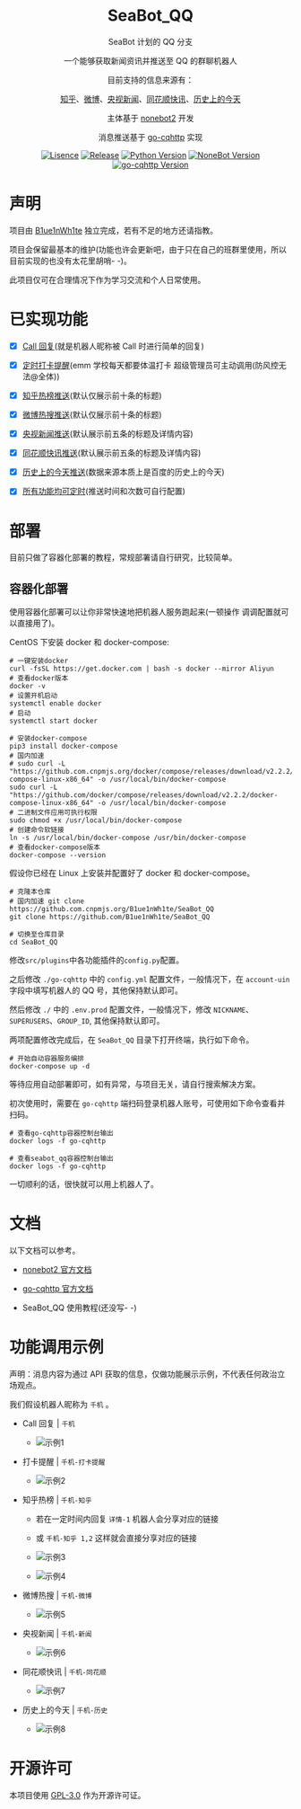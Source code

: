 <div align="center">

# SeaBot_QQ

SeaBot 计划的 QQ 分支

一个能够获取新闻资讯并推送至 QQ 的群聊机器人

目前支持的信息来源有：

[知乎](https://www.zhihu.com/)、[微博](https://weibo.com/)、[央视新闻](https://news.cctv.com/)、[同花顺快讯](https://news.10jqka.com.cn/realtimenews.html)、[历史上的今天](https://baike.baidu.com/calendar/)

主体基于 [nonebot2](https://github.com/nonebot/nonebot2) 开发

消息推送基于 [go-cqhttp](https://github.com/Mrs4s/go-cqhttp) 实现

[![Lisence](https://img.shields.io/github/license/B1ue1nWh1te/SeaBot_QQ)](https://github.com/B1ue1nWh1te/SeaBot_QQ/blob/main/LICENSE)
[![Release](https://img.shields.io/github/v/release/B1ue1nWh1te/SeaBot_QQ?include_prereleases)](https://github.com/B1ue1nWh1te/SeaBot_QQ/releases/)
[![Python Version](https://img.shields.io/badge/python-3.7+-blue)](https://www.python.org/)
[![NoneBot Version](https://img.shields.io/badge/nonebot2-red)](https://github.com/nonebot/nonebot2)
[![go-cqhttp Version](https://img.shields.io/badge/gocqhttp-purple)](https://github.com/Mrs4s/go-cqhttp)

</div>

# 声明

项目由 [B1ue1nWh1te](https://github.com/B1ue1nWh1te) 独立完成，若有不足的地方还请指教。

项目会保留最基本的维护(功能也许会更新吧，由于只在自己的班群里使用，所以目前实现的也没有太花里胡哨- -)。

此项目仅可在合理情况下作为学习交流和个人日常使用。

# 已实现功能

- [x] [Call 回复](https://github.com/B1ue1nWh1te/SeaBot_QQ/tree/main/src/plugins/chat)(就是机器人昵称被 Call 时进行简单的回复)

- [x] [定时打卡提醒](https://github.com/B1ue1nWh1te/SeaBot_QQ/tree/main/src/plugins/clockin)(emm 学校每天都要体温打卡 超级管理员可主动调用(防风控无法@全体))

- [x] [知乎热榜推送](https://github.com/B1ue1nWh1te/SeaBot_QQ/tree/main/src/plugins/news)(默认仅展示前十条的标题)

- [x] [微博热搜推送](https://github.com/B1ue1nWh1te/SeaBot_QQ/tree/main/src/plugins/news)(默认仅展示前十条的标题)

- [x] [央视新闻推送](https://github.com/B1ue1nWh1te/SeaBot_QQ/tree/main/src/plugins/news)(默认展示前五条的标题及详情内容)

- [x] [同花顺快讯推送](https://github.com/B1ue1nWh1te/SeaBot_QQ/tree/main/src/plugins/news)(默认展示前五条的标题及详情内容)

- [x] [历史上的今天推送](https://github.com/B1ue1nWh1te/SeaBot_QQ/tree/main/src/plugins/todaybefore)(数据来源本质上是百度的历史上的今天)

- [x] [所有功能均可定时](https://github.com/B1ue1nWh1te/SeaBot_QQ/tree/main/src/plugins)(推送时间和次数可自行配置)

# 部署

目前只做了容器化部署的教程，常规部署请自行研究，比较简单。

## 容器化部署

使用容器化部署可以让你非常快速地把机器人服务跑起来(一顿操作 调调配置就可以直接用了)。

CentOS 下安装 docker 和 docker-compose:

```shell
# 一键安装docker
curl -fsSL https://get.docker.com | bash -s docker --mirror Aliyun
# 查看docker版本
docker -v
# 设置开机启动
systemctl enable docker
# 启动
systemctl start docker

# 安装docker-compose
pip3 install docker-compose
# 国内加速
# sudo curl -L "https://github.com.cnpmjs.org/docker/compose/releases/download/v2.2.2/docker-compose-linux-x86_64" -o /usr/local/bin/docker-compose
sudo curl -L "https://github.com/docker/compose/releases/download/v2.2.2/docker-compose-linux-x86_64" -o /usr/local/bin/docker-compose
# 二进制文件应用可执行权限
sudo chmod +x /usr/local/bin/docker-compose
# 创建命令软链接
ln -s /usr/local/bin/docker-compose /usr/bin/docker-compose
# 查看docker-compose版本
docker-compose --version
```

假设你已经在 Linux 上安装并配置好了 docker 和 docker-compose。

```shell
# 克隆本仓库
# 国内加速 git clone https://github.com.cnpmjs.org/B1ue1nWh1te/SeaBot_QQ
git clone https://github.com/B1ue1nWh1te/SeaBot_QQ

# 切换至仓库目录
cd SeaBot_QQ
```

修改`src/plugins`中各功能插件的`config.py`配置。

之后修改 `./go-cqhttp` 中的 `config.yml` 配置文件，一般情况下，在 `account-uin` 字段中填写机器人的 QQ 号，其他保持默认即可。

然后修改 `./` 中的 `.env.prod` 配置文件，一般情况下，修改 `NICKNAME`、`SUPERUSERS`、`GROUP_ID`, 其他保持默认即可。

两项配置修改完成后，在 `SeaBot_QQ` 目录下打开终端，执行如下命令。

```shell
# 开始自动容器服务编排
docker-compose up -d
```

等待应用自动部署即可，如有异常，与项目无关，请自行搜索解决方案。

初次使用时，需要在 `go-cqhttp` 端扫码登录机器人账号，可使用如下命令查看并扫码。

```shell
# 查看go-cqhttp容器控制台输出
docker logs -f go-cqhttp

# 查看seabot_qq容器控制台输出
docker logs -f go-cqhttp
```

一切顺利的话，很快就可以用上机器人了。

# 文档

以下文档可以参考。

- [nonebot2 官方文档](https://v2.nonebot.dev/guide/)

- [go-cqhttp 官方文档](https://docs.go-cqhttp.org/guide/)

- SeaBot_QQ 使用教程(还没写- -)

# 功能调用示例

声明：消息内容为通过 API 获取的信息，仅做功能展示示例，不代表任何政治立场观点。

我们假设机器人昵称为 `千机` 。

- Call 回复 | `千机`

  - ![示例1](example/call.jpg)

- 打卡提醒 | `千机-打卡提醒`

  - ![示例2](example/clockin.jpg)

- 知乎热榜 | `千机-知乎`

  - 若在一定时间内回复 `详情-1` 机器人会分享对应的链接
  - 或 `千机-知乎 1,2` 这样就会直接分享对应的链接

  - ![示例3](example/zhihu1.jpg)
  - ![示例4](example/zhihu2.jpg)

- 微博热搜 | `千机-微博`

  - ![示例5](example/weibo.jpg)

* 央视新闻 | `千机-新闻`

  - ![示例6](example/news.jpg)

* 同花顺快讯 | `千机-同花顺`

  - ![示例7](example/tonghuashun.jpg)

* 历史上的今天 | `千机-历史`

  - ![示例8](example/todaybefore.jpg)

# 开源许可

本项目使用 [GPL-3.0](https://choosealicense.com/licenses/gpl-3.0/) 作为开源许可证。
